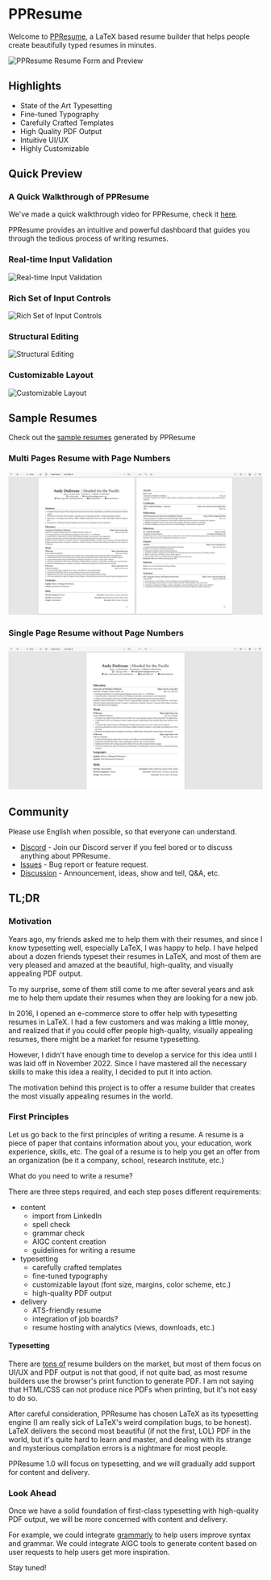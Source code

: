 # PPResume

Welcome to
[PPResume](https://ppresume.com/?utm_source=Github&utm_medium=ppresume%2Fcommunity),
a LaTeX based resume builder that helps people create beautifully typed resumes
in minutes.

![PPResume Resume Form and
Preview](./apps/blog/public/static/images/introducing-ppresume/ppresume-launch.webp)

## Highlights

- State of the Art Typesetting
- Fine-tuned Typography
- Carefully Crafted Templates
- High Quality PDF Output
- Intuitive UI/UX
- Highly Customizable

## Quick Preview

### A Quick Walkthrough of PPResume

We've made a quick walkthrough video for PPResume, check it
[here](https://youtu.be/mYqSTsCw3KI).

PPResume provides an intuitive and powerful dashboard that guides you through
the tedious process of writing resumes.

### Real-time Input Validation

![Real-time Input Validation](./static/images/real-time-input-validation.gif)

### Rich Set of Input Controls

![Rich Set of Input Controls](./static/images/rich-set-of-input-controls.gif)

### Structural Editing

![Structural Editing](./static/images/structural-editing.gif)

### Customizable Layout

![Customizable Layout](./static/images/customizable-layout.gif)

## Sample Resumes

Check out the [sample resumes](./static/samples/) generated by PPResume

### Multi Pages Resume with Page Numbers

![Multi Pages Resume with Page Numbers](./static/samples/andy-dufresne-multi-pages-with-page-numbers.png)

### Single Page Resume without Page Numbers

![Single Page Resume with No Page Numbers](./static/samples/andy-dufresne-single-page-without-page-numbers.png)

## Community

Please use English when possible, so that everyone can understand.

- [Discord](https://discord.gg/PzbunPPkVF) - Join our Discord server if you feel
  bored or to discuss anything about PPResume.
- [Issues](https://github.com/ppresume/community/issues) - Bug report or feature
  request.
- [Discussion](https://github.com/ppresume/community/discussions) -
  Announcement, ideas, show and tell, Q&A, etc.

## TL;DR

### Motivation

Years ago, my friends asked me to help them with their resumes, and since I know
typesetting well, especially LaTeX, I was happy to help. I have helped about a
dozen friends typeset their resumes in LaTeX, and most of them are very pleased
and amazed at the beautiful, high-quality, and visually appealing PDF output.

To my surprise, some of them still come to me after several years and ask me to
help them update their resumes when they are looking for a new job.

In 2016, I opened an e-commerce store to offer help with typesetting resumes in
LaTeX. I had a few customers and was making a little money, and realized that if
you could offer people high-quality, visually appealing resumes, there might be
a market for resume typesetting.

However, I didn't have enough time to develop a service for this idea until I
was laid off in November 2022. Since I have mastered all the necessary skills to
make this idea a reality, I decided to put it into action.

The motivation behind this project is to offer a resume builder that creates the
most visually appealing resumes in the world.

### First Principles

Let us go back to the first principles of writing a resume. A resume is a piece
of paper that contains information about you, your education, work experience,
skills, etc. The goal of a resume is to help you get an offer from an
organization (be it a company, school, research institute, etc.)

What do you need to write a resume?

There are three steps required, and each step poses different requirements:

- content
  - import from LinkedIn
  - spell check
  - grammar check
  - AIGC content creation
  - guidelines for writing a resume
- typesetting
  - carefully crafted templates
  - fine-tuned typography
  - customizable layout (font size, margins, color scheme, etc.)
  - high-quality PDF output
- delivery
  - ATS-friendly resume
  - integration of job boards?
  - resume hosting with analytics (views, downloads, etc.)

#### Typesetting

There are [tons of](https://www.producthunt.com/search?q=resume) resume builders
on the market, but most of them focus on UI/UX and PDF output is not that good,
if not quite bad, as most resume builders use the browser's print function to
generate PDF. I am not saying that HTML/CSS can not produce nice PDFs when
printing, but it's not easy to do so.

After careful consideration, PPResume has chosen LaTeX as its typesetting engine
(I am really sick of LaTeX's weird compilation bugs, to be honest). LaTeX
delivers the second most beautiful (if not the first, LOL) PDF in the world, but
it's quite hard to learn and master, and dealing with its strange and mysterious
compilation errors is a nightmare for most people.

PPResume 1.0 will focus on typesetting, and we will gradually add support for
content and delivery.

### Look Ahead

Once we have a solid foundation of first-class typesetting with high-quality PDF
output, we will be more concerned with content and delivery.

For example, we could integrate [grammarly](https://www.grammarly.com/) to help
users improve syntax and grammar. We could integrate AIGC tools to generate
content based on user requests to help users get more inspiration.

Stay tuned!
